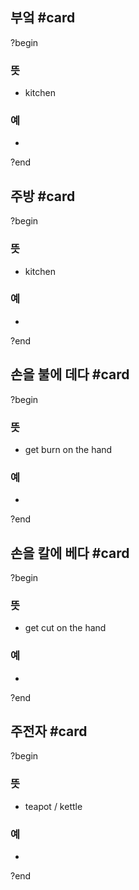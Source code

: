 ## 부엌 #card
?begin
### 뜻
- kitchen
### 예
-
<!--SR:!2025-05-15,28,270-->
?end


## 주방 #card
?begin
### 뜻
- kitchen
### 예
-
?end


## 손을 불에 데다 #card
?begin
### 뜻
- get burn on the hand
### 예
-
<!--SR:!2025-04-18,3,252-->
?end


## 손을 칼에 베다 #card
?begin
### 뜻
- get cut on the hand
### 예
-
?end

## 주전자 #card
?begin
### 뜻
- teapot / kettle
### 예
-
?end
